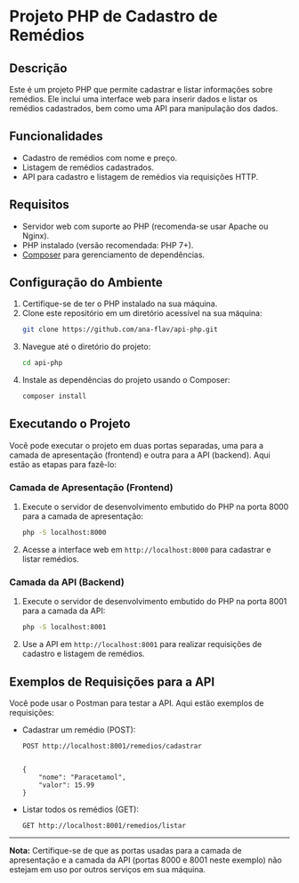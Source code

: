 

# Projeto PHP de Cadastro de Remédios

## Descrição
Este é um projeto PHP que permite cadastrar e listar informações sobre remédios. Ele inclui uma interface web para inserir dados e listar os remédios cadastrados, bem como uma API para manipulação dos dados.

## Funcionalidades
- Cadastro de remédios com nome e preço.
- Listagem de remédios cadastrados.
- API para cadastro e listagem de remédios via requisições HTTP.

## Requisitos
- Servidor web com suporte ao PHP (recomenda-se usar Apache ou Nginx).
- PHP instalado (versão recomendada: PHP 7+).
- [Composer](https://getcomposer.org/) para gerenciamento de dependências.

## Configuração do Ambiente
1. Certifique-se de ter o PHP instalado na sua máquina.
2. Clone este repositório em um diretório acessível na sua máquina:
   ```bash
   git clone https://github.com/ana-flav/api-php.git
   ```
3. Navegue até o diretório do projeto:
   ```bash
   cd api-php
   ```
4. Instale as dependências do projeto usando o Composer:
   ```bash
   composer install
   ```

## Executando o Projeto
Você pode executar o projeto em duas portas separadas, uma para a camada de apresentação (frontend) e outra para a API (backend). Aqui estão as etapas para fazê-lo:

### Camada de Apresentação (Frontend)
1. Execute o servidor de desenvolvimento embutido do PHP na porta 8000 para a camada de apresentação:
   ```bash
   php -S localhost:8000 
   ```
2. Acesse a interface web em `http://localhost:8000` para cadastrar e listar remédios.

### Camada da API (Backend)
1. Execute o servidor de desenvolvimento embutido do PHP na porta 8001 para a camada da API:
   ```bash
   php -S localhost:8001 
   ```
2. Use a API em `http://localhost:8001` para realizar requisições de cadastro e listagem de remédios.

## Exemplos de Requisições para a API
Você pode usar o Postman para testar a API. Aqui estão exemplos de requisições:
- Cadastrar um remédio (POST):
  ```http
  POST http://localhost:8001/remedios/cadastrar


  {
      "nome": "Paracetamol",
      "valor": 15.99
  }
  ```

- Listar todos os remédios (GET):
  ```http
  GET http://localhost:8001/remedios/listar
  ```
---

**Nota:** Certifique-se de que as portas usadas para a camada de apresentação e a camada da API (portas 8000 e 8001 neste exemplo) não estejam em uso por outros serviços em sua máquina.
